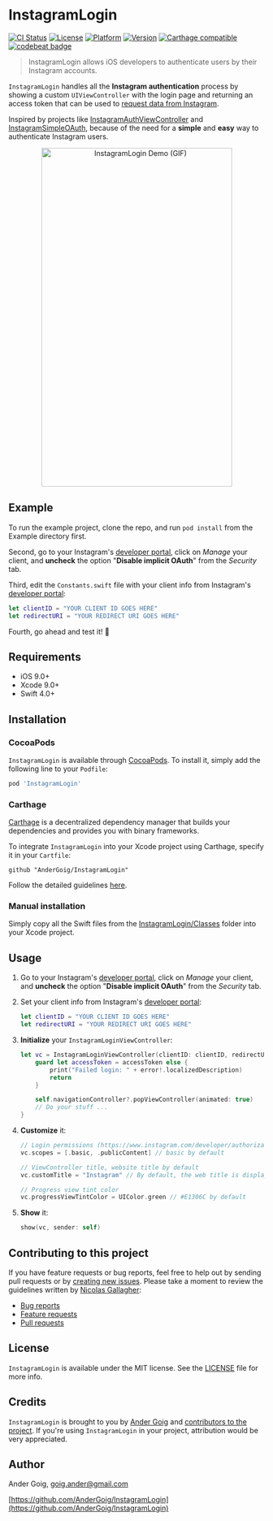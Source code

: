 # InstagramLogin

[![CI Status](http://img.shields.io/travis/AnderGoig/InstagramLogin.svg?style=flat)](https://travis-ci.org/AnderGoig/InstagramLogin)
[![License](https://img.shields.io/cocoapods/l/InstagramLogin.svg?style=flat)](http://cocoapods.org/pods/InstagramLogin)
[![Platform](https://img.shields.io/cocoapods/p/InstagramLogin.svg?style=flat)](http://cocoapods.org/pods/InstagramLogin)
[![Version](https://img.shields.io/cocoapods/v/InstagramLogin.svg?style=flat)](http://cocoapods.org/pods/InstagramLogin)
[![Carthage compatible](https://img.shields.io/badge/Carthage-compatible-4BC51D.svg?style=flat)](https://github.com/Carthage/Carthage)
[![codebeat badge](https://codebeat.co/badges/973c1f62-6fc3-42bd-ae51-013d38cb6da7)](https://codebeat.co/projects/github-com-andergoig-instagramlogin-master)

> InstagramLogin allows iOS developers to authenticate users by their Instagram accounts.

`InstagramLogin` handles all the **Instagram authentication** process by showing a custom `UIViewController` with the login page and returning an access token that can be used to [request data from Instagram](https://www.instagram.com/developer/endpoints/).

Inspired by projects like [InstagramAuthViewController](https://github.com/Isuru-Nanayakkara/InstagramAuthViewController) and [InstagramSimpleOAuth](https://github.com/rbaumbach/InstagramSimpleOAuth), because of the need for a **simple** and **easy** way to authenticate Instagram users.

<p align="center">
    <img src="https://raw.githubusercontent.com/AnderGoig/InstagramLogin/master/InstagramLogin-Demo.gif"
         alt="InstagramLogin Demo (GIF)" width="375" height="667">
</p>

## Example

To run the example project, clone the repo, and run `pod install` from the Example directory first.

Second, go to your Instagram's [developer portal](https://www.instagram.com/developer/clients/manage/), click on _Manage_ your client, and **uncheck** the option "**Disable implicit OAuth**" from the _Security_ tab.

Third, edit the `Constants.swift` file with your client info from Instagram's [developer portal](https://www.instagram.com/developer/clients/manage/):

```swift
let clientID = "YOUR CLIENT ID GOES HERE"
let redirectURI = "YOUR REDIRECT URI GOES HERE"
```

Fourth, go ahead and test it! :rocket:

## Requirements

* iOS 9.0+
* Xcode 9.0+
* Swift 4.0+

## Installation

### CocoaPods

`InstagramLogin` is available through [CocoaPods](http://cocoapods.org). To install
it, simply add the following line to your `Podfile`:

```ruby
pod 'InstagramLogin'
```

### Carthage

[Carthage](https://github.com/Carthage/Carthage) is a decentralized dependency manager that builds your dependencies and provides you with binary frameworks.

To integrate `InstagramLogin` into your Xcode project using Carthage, specify it in your `Cartfile`:

```ogdl
github "AnderGoig/InstagramLogin"
```

Follow the detailed guidelines [here](https://github.com/Carthage/Carthage#if-youre-building-for-ios-tvos-or-watchos).

### Manual installation

Simply copy all the Swift files from the [InstagramLogin/Classes](InstagramLogin/Classes) folder into your Xcode project.

## Usage

1. Go to your Instagram's [developer portal](https://www.instagram.com/developer/clients/manage/), click on _Manage_ your client, and **uncheck** the option "**Disable implicit OAuth**" from the _Security_ tab.

2. Set your client info from Instagram's [developer portal](https://www.instagram.com/developer/clients/manage/):

    ```swift
    let clientID = "YOUR CLIENT ID GOES HERE"
    let redirectURI = "YOUR REDIRECT URI GOES HERE"
    ```

3. **Initialize** your `InstagramLoginViewController`:

    ```swift
    let vc = InstagramLoginViewController(clientID: clientID, redirectURI: redirectURI) { accessToken, error in
        guard let accessToken = accessToken else {
            print("Failed login: " + error!.localizedDescription)
            return
        }

        self.navigationController?.popViewController(animated: true)
        // Do your stuff ...
    }
    ```

4. **Customize** it:

    ```swift
    // Login permissions (https://www.instagram.com/developer/authorization/)
    vc.scopes = [.basic, .publicContent] // basic by default

    // ViewController title, website title by default
    vc.customTitle = "Instagram" // By default, the web title is displayed

    // Progress view tint color
    vc.progressViewTintColor = UIColor.green // #E1306C by default
    ```

5. **Show** it:

    ```swift    
    show(vc, sender: self)
    ```

## Contributing to this project

If you have feature requests or bug reports, feel free to help out by sending pull requests or by [creating new issues](https://github.com/AnderGoig/InstagramLogin/issues/new). Please take a moment to
review the guidelines written by [Nicolas Gallagher](https://github.com/necolas):

* [Bug reports](https://github.com/necolas/issue-guidelines/blob/master/CONTRIBUTING.md#bugs)
* [Feature requests](https://github.com/necolas/issue-guidelines/blob/master/CONTRIBUTING.md#features)
* [Pull requests](https://github.com/necolas/issue-guidelines/blob/master/CONTRIBUTING.md#pull-requests)

## License

`InstagramLogin` is available under the MIT license. See the [LICENSE](LICENSE) file for more info.

## Credits

`InstagramLogin` is brought to you by [Ander Goig](https://github.com/AnderGoig) and [contributors to the project](https://github.com/AnderGoig/InstagramLogin/contributors). If you're using `InstagramLogin` in your project, attribution would be very appreciated.

## Author

Ander Goig, [goig.ander@gmail.com](mailto:goig.ander@gmail.com)

[https://github.com/AnderGoig/InstagramLogin](https://github.com/AnderGoig/InstagramLogin)

